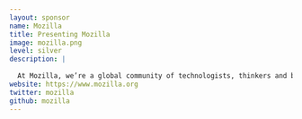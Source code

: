```yaml
---
layout: sponsor
name: Mozilla
title: Presenting Mozilla
image: mozilla.png
level: silver
description: |
  
  At Mozilla, we’re a global community of technologists, thinkers and builders working together so people worldwide can be informed contributors and creators of the Web. Our mission is to ensure the Internet is a global public resource, open and accessible to all, where individuals can shape their own experience and are empowered, safe and independent.
website: https://www.mozilla.org
twitter: mozilla
github: mozilla
---
```

